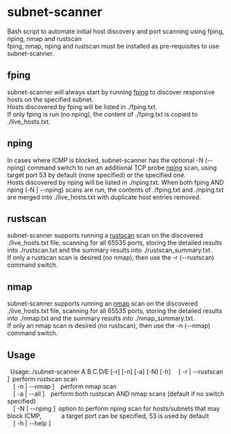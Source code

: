 # subnet-scanner
Bash script to automate initial host discovery and port scanning using fping, nping, nmap and rustscan  
fping, nmap, nping and rustscan must be installed as pre-requisites to use subnet-scanner.

## fping
subnet-scanner will always start by running [fping](https://fping.org/) to discover responsive hosts on the specified subnet.  
Hosts discovered by fping will be listed in ./fping.txt.  
If only fping is run (no nping), the content of ./fping.txt is copied to ./live_hosts.txt.  

## nping
In cases where ICMP is blocked, subnet-scanner has the optional -N (--nping) command switch to run an additional TCP probe [nping](https://nmap.org/nping/) scan, using target port 53 by default (none specified) or the specified one.  
Hosts discovered by nping will be listed in ./nping.txt.
When both fping AND nping (-N | --nping) scans are run, the contents of ./fping.txt and ./nping.txt are merged into ./live_hosts.txt with duplicate host entries removed.  
## rustscan
subnet-scanner supports running a [rustscan](https://rustscan.github.io/RustScan/) scan on the discovered ./live_hosts.txt file, scanning for all 65535 ports, storing the detailed results into ./rustscan.txt and the summary results into ./rustscan_summary.txt.  
If only a rustscan scan is desired (no nmap), then use the -r (--rustscan) command switch.  

## nmap
subnet-scanner supports running an [nmap](https://nmap.org/) scan on the discovered ./live_hosts.txt file, scanning for all 65535 ports, storing the detailed results into ./nmap.txt and the summary results into ./nmap_summary.txt.  
If only an nmap scan is desired (no rustscan), then use the -n (--nmap) command switch. 

## Usage  
&ensp;Usage:./subnet-scanner A.B.C.D/E [-r] [-n] [-a] [-N] [-h] 
&ensp;&ensp;[ -r | --rustscan ]&ensp;perform rustscan scan  
&ensp;&ensp;[ -n | --nmap ]&ensp;&ensp;perform nmap scan  
&ensp;&ensp;[ -a | --all ]&ensp;&ensp;perform both rustscan AND nmap scans (default if no switch specified)  
&ensp;&ensp;[ -N | --nping ]&ensp;option to perform nping scan for hosts/subnets that may block ICMP,
&ensp;&ensp;&ensp;&ensp;&ensp;&ensp;a target port can be specified, 53 is used by default  
&ensp;&ensp;[ -h | --help ]  
